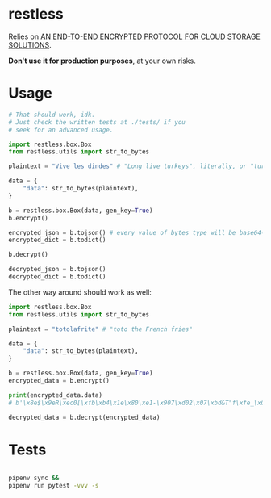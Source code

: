 # restless

Relies on [AN END-TO-END ENCRYPTED PROTOCOL FOR CLOUD STORAGE SOLUTIONS](https://drive.google.com/file/d/1WWaENjSxAOjdSJqD1EiCcVycP-1oygoi/view).

**Don't use it for production purposes**, at your own risks.

# Usage

```py
# That should work, idk.
# Just check the written tests at ./tests/ if you 
# seek for an advanced usage.

import restless.box.Box
from restless.utils import str_to_bytes

plaintext = "Vive les dindes" # "Long live turkeys", literally, or "turkeys rock"

data = {
    "data": str_to_bytes(plaintext),
}

b = restless.box.Box(data, gen_key=True)
b.encrypt()

encrypted_json = b.tojson() # every value of bytes type will be base64-encoded
encrypted_dict = b.todict()

b.decrypt()

decrypted_json = b.tojson()
decrypted_dict = b.todict()
```

The other way around should work as well:

```py
import restless.box.Box
from restless.utils import str_to_bytes

plaintext = "totolafrite" # "toto the French fries"

data = {
    "data": str_to_bytes(plaintext),
}

b = restless.box.Box(data, gen_key=True)
encrypted_data = b.encrypt()

print(encrypted_data.data)
# b'\x8e$\x9eR\xec0[\xfb\xb4\x1e\x80\xe1-\x907\xd02\x07\xbd&T"f\xfe_\x0e\x96\x0c\x08'

decrypted_data = b.decrypt(encrypted_data)
```

# Tests

```sh

pipenv sync &&
pipenv run pytest -vvv -s
```
